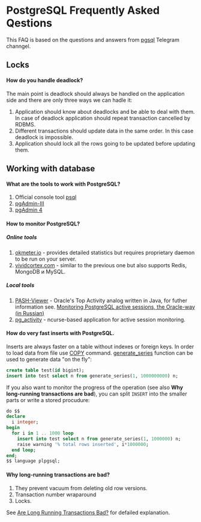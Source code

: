 # PostgreSQL Frequently Asked Qestions

This FAQ is based on the questions and answers from [pgsql](https://t.me/pgsql) Telegram channgel.

## Locks

#### How do you handle deadlock?

The main point is deadlock should always be handled on the application side and there are only three ways we can hadle it:

1. Application should know about deadlocks and be able to deal with them. In case of deadlock application should repeat transaction cancelled by RDBMS.
2. Different transactions should update data in the same order. In this case deadlock is impossible.
3. Application should lock all the rows going to be updated before updating them.

## Working with database

#### What are the tools to work with PostgreSQL?

1. Official console tool [psql](https://www.postgresql.org/docs/current/static/app-psql.html)
2. [pgAdmin-III](https://www.pgadmin.org/docs/pgadmin3/1.22/)
3. [pgAdmin 4](https://www.pgadmin.org/)

#### How to monitor PostgreSQL?

##### Online tools

1. [okmeter.io](https://okmeter.io/) - provides detailed statistics but requires proprietary daemon to be run on your server.
2. [vividcortex.com](https://www.vividcortex.com/) - similar to the previous one but also supports Redis, MongoDB и MySQL.

##### Local tools

1. [PASH-Viewer](https://github.com/dbacvetkov/PASH-Viewer) - Oracle's Top Activity analog written in Java, for futher information see. [Monitoring PostgreSQL active sessions, the Oracle-way (in Russian)](https://habr.com/post/413411/)
2. [pg_activity](https://github.com/julmon/pg_activity) - ncurse-based application for active session monitoring.

#### How do very fast inserts with PostgreSQL.

Inserts are always faster on a table without indexes or foreign keys. In order to load data from file use [COPY](https://www.postgresql.org/docs/current/static/sql-copy.html) command. [generate_series](https://www.postgresql.org/docs/current/static/functions-srf.html) function can be used to generate data "on the fly":

```sql
create table test(id bigint);
insert into test select n from generate_series(1, 1000000000) n;
```

If you also want to monitor the progress of the operation (see also **Why long-running transactions are bad**), you can split `INSERT` into the smaller parts or write a stored procudure:

```sql
do $$
declare
  i integer;
begin
  for i in 1 .. 1000 loop
    insert into test select n from generate_series(1, 1000000) n;
    raise warning '% total rows inserted', i*1000000;
  end loop;
end;
$$ language plpgsql;
```

#### Why long-running transactions are bad?

1. They prevent vacuum from deleting old row versions.
2. Transaction number wraparound
3. Locks.

See [Are Long Running Transactions Bad?](https://www.simononsoftware.com/are-long-running-transactions-bad/) for defailed explanation.